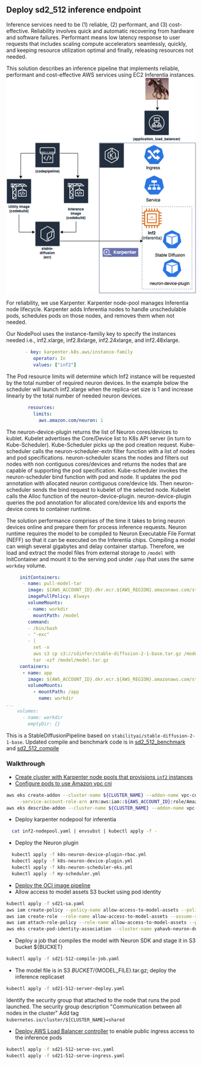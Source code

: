 ## Deploy sd2_512 inference endpoint

Inference services need to be (1) reliable, (2) performant, and (3) cost-effective. Reliability involves quick and automatic recovering from hardware and software failures. Performant means low latency response to user requests that includes scaling compute accelerators seamlessly, quickly, and keeping resource utilization optimal and finally, releasing resources not needed.  

This solution describes an inference pipeline that implements reliable, performant and cost-effective AWS services using EC2 Inferentia instances.  
![alt text](./sdhfserve.png)

For reliability, we use Karpenter. Karpenter node-pool manages Inferentia node lifecycle. Karpenter adds Inferentia nodes to handle unschedulable pods, schedules pods on those nodes, and removes them when not needed. 

Our NodePool uses the instance-familiy key to specify the instances needed i.e., inf2.xlarge, inf2.8xlarge, inf2.24xlarge, and inf2.48xlarge. 

```yaml
       - key: karpenter.k8s.aws/instance-family
          operator: In
          values: ["inf2"]
```

The Pod resource limits will determine which Inf2 instance will be requested by the total number of required neuron devices. In the example below the scheduler will launch inf2.xlarge when the replica-set size is 1 and increase linearly by the total number of needed neuron devices. 

```yaml
        resources:
          limits:
            aws.amazon.com/neuron: 1
```

The neuron-device-plugin returns the list of Neuron cores/devices to kublet. Kubelet advertises the Core/Device list to K8s API server (in turn to Kube-Scheduler). Kube-Scheduler picks up the pod creation request. Kube-scheduler calls the neuron-scheduler-extn filter function with a list of nodes and pod specifications. neuron-scheduler scans the nodes and filters out nodes with non contiguous cores/devices and returns the nodes that are capable of supporting the pod specification. Kube-scheduler invokes the neuron-scheduler bind function with pod and node. It updates the pod annotation with allocated neuron contiguous core/device Ids. Then neuron-scheduler sends the bind request to kubelet of the selected node. Kubelet calls the Alloc function of the neuron-device-plugin. neuron-device-plugin queries the pod annotation for allocated core/device Ids and exports the device cores to container runtime. 

The solution performance comprises of the time it takes to bring neuron devices online and prepare them for process inference requests. Neuron runtime requires the model to be compiled to Neuron Executable File Format (NEFF) so that it can be executed on the Inferentia chips. Compiling a model can weigh several gigabytes and delay container startup. Therefore, we load and extract the model files from external storage to `/model` with InitContainer and mount it to the serving pod under `/app` that uses the same `workday` volume.

```yaml
     initContainers:
      - name: pull-model-tar
        image: ${AWS_ACCOUNT_ID}.dkr.ecr.${AWS_REGION}.amazonaws.com/stablediffusion:amd64-neuron-assets
        imagePullPolicy: Always
        volumeMounts:
        - name: workdir
          mountPath: /model
        command:
        - /bin/bash
        - "-exc"
        - |
          set -x
          aws s3 cp s3://sdinfer/stable-diffusion-2-1-base.tar.gz /model/model.tar.gz
          tar -xzf /model/model.tar.gz
     containers:
      - name: app
        image: ${AWS_ACCOUNT_ID}.dkr.ecr.${AWS_REGION}.amazonaws.com/stablediffusion:amd64-neuron
        volumeMounts:
          - mountPath: /app
            name: workdir
...
    volumes:
      - name: workdir
        emptyDir: {}
```

This is a StableDiffusionPipeline based on `stabilityai/stable-diffusion-2-1-base`. Updated compile and benchmark code is in [sd2_512_benchmark](https://github.com/aws-neuron/aws-neuron-sdk/blob/master/src/benchmark/pytorch/sd2_512_benchmark.py) and [sd2_512_compile](https://github.com/aws-neuron/aws-neuron-sdk/blob/master/src/benchmark/pytorch/sd2_512_compile.py)

### Walkthrough
* [Create cluster with Karpenter node pools that provisions `inf2` instances](https://karpenter.sh/docs/getting-started/getting-started-with-karpenter/)
* [Configure pods to use Amazon vpc cni](https://docs.aws.amazon.com/eks/latest/userguide/managing-vpc-cni.html)
```bash
aws eks create-addon --cluster-name ${CLUSTER_NAME} --addon-name vpc-cni --addon-version v1.16.2-eksbuild.1 \
    --service-account-role-arn arn:aws:iam::${AWS_ACCOUNT_ID}:role/AmazonEKSVPCCNIRole
aws eks describe-addon --cluster-name ${CLUSTER_NAME} --addon-name vpc-cni --query addon.addonVersion --output text
```
*  Deploy karpenter nodepool for inferentia
```bash
  cat inf2-nodepool.yaml | envsubst | kubectl apply -f -  
```
* Deploy the Neuron plugin 
```bash
  kubectl apply -f k8s-neuron-device-plugin-rbac.yml
  kubectl apply -f k8s-neuron-device-plugin.yml
  kubectl apply -f k8s-neuron-scheduler-eks.yml
  kubectl apply -f my-scheduler.yml 
```
* [Deploy the OCI image pipeline](./oci-image-build)
* Allow access to model assets S3 bucket using pod identity
```bash
kubectl apply -f sd21-sa.yaml
aws iam create-policy --policy-name allow-access-to-model-assets --policy-document file://allow-access-to-model-assets.json
aws iam create-role --role-name allow-access-to-model-assets --assume-role-policy-document file://trust-relationship.json --description "allow-access-to-model-assets"
aws iam attach-role-policy --role-name allow-access-to-model-assets --policy-arn=arn:aws:iam::${AWS_ACCOUNT_ID}:policy/allow-access-to-model-assets
aws eks create-pod-identity-association --cluster-name yahavb-neuron-demo --role-arn arn:aws:iam::${AWS_ACCOUNT_ID}:role/allow-access-to-model-assets --namespace default --service-account sd21-sa
```
* Deploy a job that compiles the model with Neuron SDK and stage it in S3 bucket ${BUCKET}
```bash
kubectl apply -f sd21-512-compile-job.yaml
```

* The model file is in S3 ${BUCKET}/${MODEL_FILE}.tar.gz; deploy the inference replicaset
```bash
kubectl apply -f sd21-512-server-deploy.yaml
```
Identify the security group that attached to the node that runs the pod launched. The security group description "Communication between all nodes in the cluster"
Add tag `kubernetes.io/cluster/${CLUSTER_NAME}=shared`

* [Deploy AWS Load Balancer controller](https://docs.aws.amazon.com/eks/latest/userguide/aws-load-balancer-controller.html) to enable public ingress access to the inference pods 
```bash
kubectl apply -f sd21-512-serve-svc.yaml
kubectl apply -f sd21-512-serve-ingress.yaml
```

